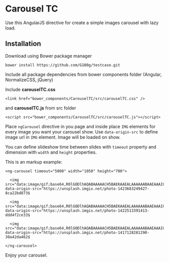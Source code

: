 # Carousel TC

Use this AngularJS directive for create a simple images carousel with lazy load.

## Installation

Download using Bower package manager

    bower install https://github.com/G100g/testcase.git

Include all package dependencies from bower components folder (Angular, NormalizeCSS, jQuery) 

Include **carouselTC.css**

    <link href="bower_components/CarouselTC/src/carouselTC.css" />

and **carouselTC.js** from src folder

    <script src="bower_components/CarouselTC/src/carouselTC.js"></script>

Place `ngCarousel` directive in you page and inside place `IMG` elements for every image you want your carousel show.
Use `data-origin-src` to define image url in `IMG` element. Image will be loaded on show.

You can define slideshow time between slides with `timeout` property and dimension with `width` and `height` properties.

This is an markup example:

    <ng-carousel timeout="5000" width="1050" height="700">

      <img src="data:image/gif;base64,R0lGODlhAQABAAAAACH5BAEKAAEALAAAAAABAAEAAAICTAEAOw==" data-origin-src="https://unsplash.imgix.net/photo-1423683249427-8ca22bd873$

      <img src="data:image/gif;base64,R0lGODlhAQABAAAAACH5BAEKAAEALAAAAAABAAEAAAICTAEAOw==" data-origin-src="https://unsplash.imgix.net/photo-1422513391413-ddd4f2ce33$

      <img src="data:image/gif;base64,R0lGODlhAQABAAAAACH5BAEKAAEALAAAAAABAAEAAAICTAEAOw==" data-origin-src="https://unsplash.imgix.net/photo-1417128281290-30a42da462$

    </ng-carousel>
  
Enjoy your carousel.  
  
